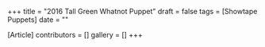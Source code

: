 +++
title = "2016 Tall Green Whatnot Puppet"
draft = false
tags = [Showtape Puppets]
date = ""

[Article]
contributors = []
gallery = []
+++